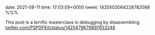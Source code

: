 date: 2021-08-11
time: 17:03:09+0000
tweet: 1425503064228782088
%%%

This post is a terrific masterclass in debugging by disassembling. [twitter.com/PSPDFKit/status/1425479679897653248](https://twitter.com/PSPDFKit/status/1425479679897653248)
